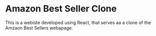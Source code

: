 # Amazon Best Seller Clone

This is a webiste developed using React, that serves aa a clone of the Amzaon Best Sellers webapage.
